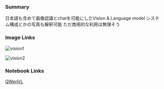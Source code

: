 ### Summary
日本語も含めて画像認識とchatを可能にしたVision & Language model
システム構成とかの写真も解釈可能
ただ商用的な利用は無理そう

### Image Links
![vision1](https://storage.googleapis.com/zenn-user-upload/0492319204cb-20231009.png)

![vision2](https://storage.googleapis.com/zenn-user-upload/607d14d4c27b-20231009.png)

### Notebook Links
[QWenVL](https://colab.research.google.com/drive/1fx7XR_iFiDvrAicXYiW8hiU1DxL8axj_?hl=ja#scrollTo=U1JsUZTaL0pw)

